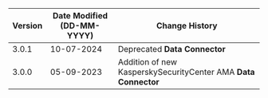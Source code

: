 | **Version** | **Date Modified (DD-MM-YYYY)** | **Change History**                                                 |
|-------------|--------------------------------|--------------------------------------------------------------------|
| 3.0.1 	  | 10-07-2024 					   | Deprecated **Data Connector** 										|
| 3.0.0       | 05-09-2023                     | Addition of new KasperskySecurityCenter AMA **Data Connector**  	| 	                                                            |  
         
                                                                                                                 
